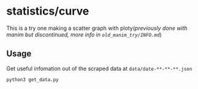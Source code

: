 # statistics/curve

This is a try one making a scatter graph with ploty(*previously done with manim but discontinued, more info in `old_manim_try/INFO.md`*)

## Usage

Get useful infomation out of the scraped data at `data/date-**-**-**.json`
```bash
python3 get_data.py
```
